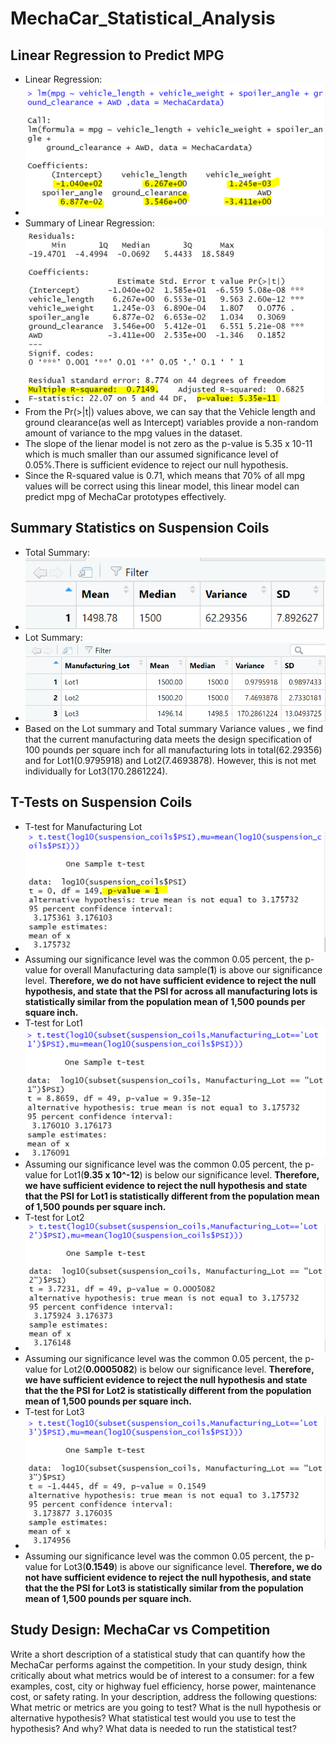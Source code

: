 # MechaCar_Statistical_Analysis
## Linear Regression to Predict MPG
- Linear Regression:
- ![](https://github.com/ketpradh/MechaCar_Statistical_Analysis/blob/main/Resources/Linear%20Regression%20to%20Predict%20MPG%20Fig%201.PNG) 
- Summary of Linear Regression:
- ![](https://github.com/ketpradh/MechaCar_Statistical_Analysis/blob/main/Resources/Linear%20Regression%20to%20Predict%20MPG%20Fig%202.PNG)
- From the Pr(>|t|) values above, we can say that the Vehicle length and ground clearance(as well as Intercept) variables provide a non-random amount of variance to the mpg values in the dataset.
- The slope of the lienar model is not zero as the p-value is 5.35 x 10-11 which is much smaller than our assumed significance level of 0.05%.There is sufficient evidence to reject our null hypothesis.
- Since the R-squared value is 0.71, which means that 70% of all mpg values will be correct using this linear model, this linear model can predict mpg of MechaCar prototypes effectively.
## Summary Statistics on Suspension Coils
- Total Summary:
- ![](https://github.com/ketpradh/MechaCar_Statistical_Analysis/blob/main/Resources/Summary%20Statistics%20on%20Suspension%20Coils%20Fig.1.PNG)
- Lot Summary:
- ![](https://github.com/ketpradh/MechaCar_Statistical_Analysis/blob/main/Resources/Summary%20Statistics%20on%20Suspension%20Coils%20Fig.2.PNG)
- Based on the Lot summary and Total summary Variance values , we find that the current manufacturing data meets the design specification of 100 pounds per square inch for all manufacturing lots in total(62.29356) and for Lot1(0.9795918) and Lot2(7.4693878). However, this is not met individually for Lot3(170.2861224).
## T-Tests on Suspension Coils
- T-test for Manufacturing Lot
- ![](https://github.com/ketpradh/MechaCar_Statistical_Analysis/blob/main/Resources/T-Tests%20on%20Suspension%20Coils.PNG)
- Assuming our significance level was the common 0.05 percent, the p-value for overall Manufacturing data sample(**1**) is above our significance level. **Therefore, we do not have sufficient evidence to reject the null hypothesis, and state that the PSI for across all manufacturing lots is statistically similar from the population mean of 1,500 pounds per square inch.**
- T-test for Lot1
- ![](https://github.com/ketpradh/MechaCar_Statistical_Analysis/blob/main/Resources/T-Tests%20on%20Suspension%20Coils%20Lot%201.PNG)
- Assuming our significance level was the common 0.05 percent, the p-value for Lot1(**9.35 x 10^-12**) is below our significance level. **Therefore, we have sufficient evidence to reject the null hypothesis and state that the PSI for Lot1 is statistically different from the population mean of 1,500 pounds per square inch.**
- T-test for Lot2
- ![](https://github.com/ketpradh/MechaCar_Statistical_Analysis/blob/main/Resources/T-Tests%20on%20Suspension%20Coils%20Lot%202.PNG)
- Assuming our significance level was the common 0.05 percent, the p-value for Lot2(**0.0005082**) is below our significance level. **Therefore, we have sufficient evidence to reject the null hypothesis and state that the the PSI for Lot2 is statistically different from the population mean of 1,500 pounds per square inch.**
- T-test for Lot3
- ![](https://github.com/ketpradh/MechaCar_Statistical_Analysis/blob/main/Resources/T-Tests%20on%20Suspension%20Coils%20Lot%203.PNG)
- Assuming our significance level was the common 0.05 percent, the p-value for Lot3(**0.1549**) is above our significance level. **Therefore, we do not have sufficient evidence to reject the null hypothesis, and state that the the PSI for Lot3 is statistically similar from the population mean of 1,500 pounds per square inch.**
## Study Design: MechaCar vs Competition
Write a short description of a statistical study that can quantify how the MechaCar performs against the competition. In your study design, think critically about what metrics would be of interest to a consumer: for a few examples, cost, city or highway fuel efficiency, horse power, maintenance cost, or safety rating.
In your description, address the following questions:
What metric or metrics are you going to test?
What is the null hypothesis or alternative hypothesis?
What statistical test would you use to test the hypothesis? And why?
What data is needed to run the statistical test?
